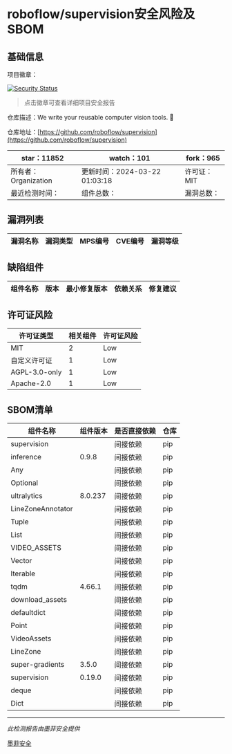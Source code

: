 # roboflow/supervision安全风险及SBOM

## 基础信息

项目徽章：

[![Security Status](https://www.murphysec.com/platform3/v31/badge/1770883301936685056.svg)](https://www.murphysec.com/console/report/1691876305259089920/1770883301936685056)

> 点击徽章可查看详细项目安全报告

仓库描述：We write your reusable computer vision tools. 💜

仓库地址：[https://github.com/roboflow/supervision](https://github.com/roboflow/supervision)

| star：11852 | watch：101 | fork：965 |
| ----------- | -------------- | ------------ |
| 所有者：Organization | 更新时间：2024-03-22 01:03:18 | 许可证：MIT |
| 最近检测时间： | 组件总数： | 漏洞总数： |




## 漏洞列表

| 漏洞名称 | 漏洞类型 | MPS编号 | CVE编号 | 漏洞等级 |
| ------- | ------ | ------- | ------ | ----- |





## 缺陷组件

| 组件名称 | 版本 | 最小修复版本 | 依赖关系 | 修复建议 |
| -------- | ---- | ------------ | -------- | -------- |





## 许可证风险

| 许可证类型 | 相关组件 | 许可证风险 |
| ---------- | -------- | ---------- |
|MIT|2|Low|
|自定义许可证|1|Low|
|AGPL-3.0-only|1|Low|
|Apache-2.0|1|Low|




## SBOM清单

| 组件名称 | 组件版本 | 是否直接依赖 | 仓库 |
| -------- | -------- | ------------ | ---- |
|supervision||间接依赖|pip|
|inference|0.9.8|间接依赖|pip|
|Any||间接依赖|pip|
|Optional||间接依赖|pip|
|ultralytics|8.0.237|间接依赖|pip|
|LineZoneAnnotator||间接依赖|pip|
|Tuple||间接依赖|pip|
|List||间接依赖|pip|
|VIDEO_ASSETS||间接依赖|pip|
|Vector||间接依赖|pip|
|Iterable||间接依赖|pip|
|tqdm|4.66.1|间接依赖|pip|
|download_assets||间接依赖|pip|
|defaultdict||间接依赖|pip|
|Point||间接依赖|pip|
|VideoAssets||间接依赖|pip|
|LineZone||间接依赖|pip|
|super-gradients|3.5.0|间接依赖|pip|
|supervision|0.19.0|间接依赖|pip|
|deque||间接依赖|pip|
|Dict||间接依赖|pip|


------

*此检测报告由墨菲安全提供*

[墨菲安全](www.murphysec.com)